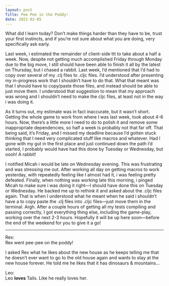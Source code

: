 ```yaml
---
layout: post
Title: Pee Pee in the Poddy!
date: 2021-02-05
---
```


What did I learn today?  Don’t make things harder than they have to be, trust your first instincts, and if you’re not sure about what you are doing, very specifically ask early.  

Last week, i estimated the remainder of client-side ttt to take about a half a week.  Now, despite not getting much accomplished Friday through Monday due to the big move, I still should have been able to finish it all by the latest on Thursday, but i chased a rabbit.  Last week, I’d mentioned that I’d had to copy over several of my .clj files to .cljc files.  I’d understood after presenting my in-progress work that I shouldn’t have to do that.  What that meant was that I should have to copy/paste those files, and instead should be able to just move them.  I understood that suggestion to mean that my approach was wrong and I shouldn’t need to make the cljc files, at least not in the way i was doing it.  

As it turns out, my estimate was in fact inaccurate, but it wasn’t short.  Getting the whole game to work from where I was last week, took about 4-6 hours.  Now, there’s a little more I need to do to polish it and remove some inappropriate dependencies, so half a week is probably not that far off.  That being said, it’s Friday, and I missed my deadline because I’d gotten stuck thinking that I need very complicated stuff like macros and whatever.  Had I gone with my gut in the first place and just continued down the path I’d started, I probably would have had this done by Tuesday or Wednesday, but oooh! A rabbit!

I notified Micah i would be late on Wednesday evening.  This was frustrating and was stressing me out.  After working all day on getting macros to work yesterday, with repeatedly feeling like I almost had it, i was feeling pretty defeated.  Finally, when nothing was working late this morning, i pinged Micah to make sure i was doing it right—I should have done this on Tuesday or Wednesday.  He backed me up to rethink it and asked about the .cljc files again.  That is when I understood what he meant when he said i shouldn’t have a to copy paste the .clj files into .cljc files—just move them in the terminal.  Argh.  After a couple hours of getting all my tests compiling and passing correctly, I got everything thing else, including the game-play, working over the next 2-3 hours.  Hopefully it will be up here soon—before the end of the weekend for you to give it a go!

***

Rex:  
Rex went pee-pee on the poddy!

I asked Rex what he likes about the new house as he keeps telling me that he doesn’t ever want to go to the old house again and wants to stay at the new house forever.  He told me he likes that it has dinosaurs & mountains… 

Leo:  
Leo **loves** Tails.  Like he really loves her.
